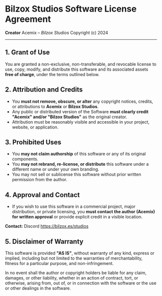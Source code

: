 # **Bilzox Studios Software License Agreement**

**Creator** Acemix – *Bilzox Studios* Copyright (c) 2024

---

## **1. Grant of Use**

You are granted a non-exclusive, non-transferable, and revocable license to use, copy, modify, and distribute this software and its associated assets **free of charge**, under the terms outlined below.

## **2. Attribution and Credits**

- You **must not remove, obscure, or alter** any copyright notices, credits, or attributions to **Acemix** or **Bilzox Studios**.
- Any public or distributed version of the Software **must clearly credit "Acemix" and/or "Bilzox Studios"** as the original creator.
- Attribution must be reasonably visible and accessible in your project, website, or application.

## **3. Prohibited Uses**

- You **may not claim authorship** of this software or any of its original components.
- You **may not rebrand, re-license, or distribute** this software under a different name or under your own branding.
- You may not sell or sublicense this software without prior written permission from the author.

## **4. Approval and Contact**

- If you wish to use this software in a commercial project, major distribution, or private licensing, you **must contact the author (Acemix) for written approval** or provide explicit credit in a visible location.

**Contact:**
Discord https://bilzox.es/studios

## **5. Disclaimer of Warranty**

This software is provided **"AS IS"**, without warranty of any kind, express or implied, including but not limited to the warranties of merchantability, fitness for a particular purpose, and non-infringement.

In no event shall the author or copyright holders be liable for any claim, damages, or other liability, whether in an action of contract, tort, or otherwise, arising from, out of, or in connection with the software or the use or other dealings in the software.
